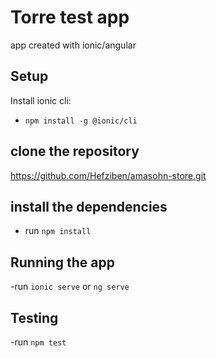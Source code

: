 # Torre test app
app created with ionic/angular

## Setup 
Install ionic cli:
- `npm install -g @ionic/cli`

## clone the repository
https://github.com/Hefziben/amasohn-store.git

## install the dependencies
- run `npm install` 

## Running the app 
-run `ionic serve` or `ng serve` 

## Testing
-run `npm test` 


